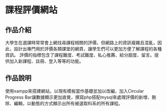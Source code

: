 # 課程評價網站

## 作品介紹

大學生在選課時常常會上網找尋課程相關的評價，但網路上的資訊複雜且混亂，因此，設計出專門用於評價各類課堂的網頁，讓學生們可以更加方便了解課程的各種資訊。
評價的指標包含了課程難度、考試難度、私心推薦、給分甜度、留言。提供加入新課程、註冊、登入等等的功能。

## 作品說明

使用xampp來搭建網站，以現有模板當作基礎並加以改編，加入Circular Progress Bar讓數據顯示更加直覺，撰寫php搭配mysql來處理評價的新增、刪除、編輯，以動態的方式顯示出所有被選取科系的所有課程。

